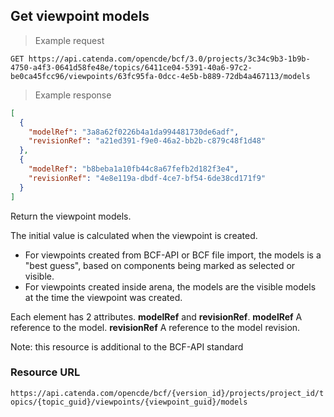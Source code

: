 ## Get viewpoint models

> Example request

```http
GET https://api.catenda.com/opencde/bcf/3.0/projects/3c34c9b3-1b9b-4750-a4f3-0641d58fe48e/topics/6411ce04-5391-40a6-97c2-be0ca45fcc96/viewpoints/63fc95fa-0dcc-4e5b-b889-72db4a467113/models
```

> Example response

```json
[
  {
    "modelRef": "3a8a62f0226b4a1da994481730de6adf",
    "revisionRef": "a21ed391-f9e0-46a2-bb2b-c879c48f1d48"
  },
  {
    "modelRef": "b8beba1a10fb44c8a67fefb2d182f3e4",
    "revisionRef": "4e8e119a-dbdf-4ce7-bf54-6de38cd171f9"
  }
]
```

Return the viewpoint models.

The initial value is calculated when the viewpoint is created.

- For viewpoints created from BCF-API or BCF file import, the models is a "best guess", based on components being marked as selected or visible.
- For viewpoints created inside arena, the models are the visible models at the time the viewpoint was created.

Each element has 2 attributes. **modelRef** and **revisionRef**.
**modelRef** A reference to the model.
**revisionRef** A reference to the model revision.

Note: this resource is additional to the BCF-API standard

### Resource URL

`https://api.catenda.com/opencde/bcf/{version_id}/projects/project_id/topics/{topic_guid}/viewpoints/{viewpoint_guid}/models`
